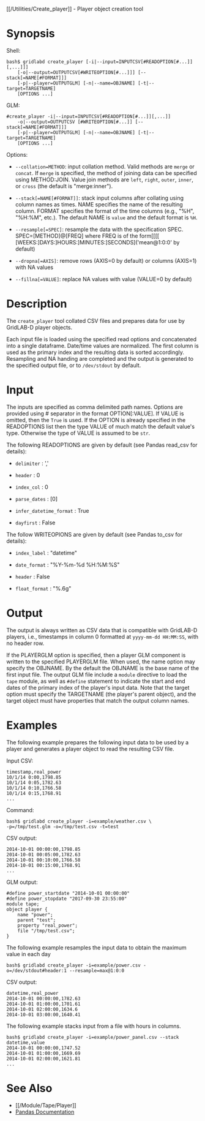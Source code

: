 [[/Utilities/Create_player]] - Player object creation tool

# Synopsis

Shell:

    bash$ gridlabd create_player [-i|--input=INPUTCSV[#READOPTION[#...]][,...]]]
        [-o|--output=OUTPUTCSV[#WRITEOPTION[#...]]] [--stack[=NAME[#FORMAT]]] 
        [-p|--player=OUTPUTGLM] [-n|--name=OBJNAME] [-t|--target=TARGETNAME]
        [OPTIONS ...]

GLM:

    #create_player -i|--input=INPUTCSV[#READOPTION[#...]][,...]]
        -o|--output=OUTPUTCSV [#WRITEOPTION[#...]] [--stack[=NAME[#FORMAT]]] 
        [-p|--player=OUTPUTGLM] [-n|--name=OBJNAME] [-t|--target=TARGETNAME]
        [OPTIONS ...]

Options:

- `--collation=METHOD`: input collation method. Valid methods are `merge`
  or `concat`. If `merge` is specified, the method of joining data can be
  specified using METHOD:JOIN. Value join methods are `left`, `right`,
  `outer`, `inner`, or `cross` (the default is "merge:inner").

- `--stack[=NAME[#FORMAT]]`: stack input columns after collating using
  column names as times. NAME specifies the name of the resulting column.
  FORMAT specifies the format of the time columns
  (e.g., "%H", "%H:%M", etc.). The default NAME is `value` and the
  default format is `%H`.

- `--resample[=SPEC]`: resample the data with the specification SPEC.
  SPEC=[METHOD]@[FREQ] where FREQ is of the form[[[[
  [WEEKS:]DAYS:]HOURS:]MINUTES:]SECONDS]('mean@1:0:0' by default)

- `--dropna[=AXIS]`: remove rows (AXIS=0 by default) or columns
  (AXIS=1) with NA values

- `--fillna[=VALUE]`: replace NA values with value (VALUE=0 by default)

# Description

The `create_player` tool collated CSV files and prepares data for use by
GridLAB-D player objects.

Each input file is loaded using the specified read options and concatenated
into a single dataframe.  Date/time values are normalized. The first column
is used as the primary index and the resulting data is sorted accordingly.
Resampling and NA handing are completed and the output is generated to the
specified output file, or to `/dev/stdout` by default.

# Input

The inputs are specified as comma delimited path names. Options are provided
using # separator in the format OPTION[:VALUE].  If VALUE is omitted, then
the `True` is used.  If the OPTION is already specified in the READOPTIONS
list then the type VALUE of much match the default value's type.  Otherwise
the type of VALUE is assumed to be `str`.

The following READOPTIONS are given by default (see Pandas read_csv for
details):

- `delimiter` : ','

- `header` : 0

- `index_col` : 0

- `parse_dates` : [0]

- `infer_datetime_format` : True

- `dayfirst` : False

The follow WRITEOPIONS are given by default (see Pandas to_csv for details):

- `index_label` : "datetime"

- `date_format` : "%Y-%m-%d %H:%M:%S"

- `header` : False

- `float_format` : "%.6g"
    
# Output

The output is always written as CSV data that is compatible with GridLAB-D
players, i.e., timestamps in column 0 formatted at `yyyy-mm-dd HH:MM:SS`,
with no header row.

If the PLAYERGLM option is specified, then a player GLM component is written
to the specified PLAYERGLM file.  When used, the name option may specify the
OBJNAME. By the default the OBJNAME is the base name of the first input file.
The output GLM file include a `module` directive to load the `tape` module,
as well as `#define` statement to indicate the start and end dates of the
primary index of the player's input data. Note that the target option must
specify the TARGETNAME (the player's parent object), and the target object
must have properties that match the output column names.

# Examples

The following example prepares the following input data to be used by a player
and generates a player object to read the resulting CSV file.

Input CSV:

    timestamp,real_power
    10/1/14 0:00,1798.85
    10/1/14 0:05,1782.63
    10/1/14 0:10,1766.58
    10/1/14 0:15,1768.91
    ...

Command:

    bash$ gridlabd create_player -i=example/weather.csv \
    -p=/tmp/test.glm -o=/tmp/test.csv -t=test 

CSV output:

    2014-10-01 00:00:00,1798.85
    2014-10-01 00:05:00,1782.63
    2014-10-01 00:10:00,1766.58
    2014-10-01 00:15:00,1768.91
    ...

GLM output:

    #define power_startdate "2014-10-01 00:00:00"
    #define power_stopdate "2017-09-30 23:55:00"
    module tape;
    object player {
        name "power";
        parent "test";
        property "real_power";
        file "/tmp/test.csv";
    }

The following example resamples the input data to obtain the maximum value
in each day

    bash$ gridlabd create_player -i=example/power.csv -o=/dev/stdout#header:1 --resample=max@1:0:0 

CSV output:

    datetime,real_power
    2014-10-01 00:00:00,1782.63
    2014-10-01 01:00:00,1701.61
    2014-10-01 02:00:00,1634.6
    2014-10-01 03:00:00,1640.41

The following example stacks input from a file with hours in columns.

    bash$ gridlabd create_player -i=example/power_panel.csv --stack
    datetime,value
    2014-10-01 00:00:00,1747.52
    2014-10-01 01:00:00,1669.69
    2014-10-01 02:00:00,1621.81
    ...

# See Also

* [[/Module/Tape/Player]]
* [Pandas Documentation](https://pandas.pydata.org/docs/reference/)
